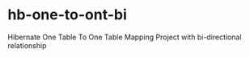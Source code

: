 # hb-one-to-ont-bi
Hibernate One Table To One Table Mapping Project with bi-directional relationship
